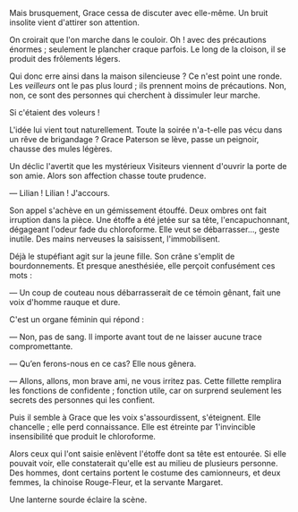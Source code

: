 Mais brusquement, Grace cessa de discuter avec elle-même. Un bruit insolite vient d'attirer son attention.

On croirait que l'on marche dans le couloir. Oh ! avec des précautions énormes ; seulement le plancher craque parfois. Le long de la cloison, il se
produit des frôlements légers.

Qui donc erre ainsi dans la maison silencieuse ? Ce n'est point une ronde.
Les _veilleurs_ ont le pas plus lourd ; ils prennent moins de précautions. Non, non, ce sont des personnes qui cherchent à dissimuler leur marche.

Si c'étaient des voleurs !

L'idée lui vient tout naturellement. Toute la soirée n'a-t-elle pas vécu dans
un rêve de brigandage ? Grace Paterson se lève, passe un peignoir, chausse
des mules légères.

Un déclic l'avertit que les mystérieux Visiteurs viennent d'ouvrir la porte
de son amie. Alors son affection chasse toute prudence.

— Lilian ! Lilian ! J'accours.

Son appel s'achève en un gémissement étouffé. Deux ombres ont fait irruption dans la pièce. Une étoffe a été jetée sur sa tête, l'encapuchonnant, dégageant l'odeur fade du chloroforme. Elle veut se débarrasser..., geste inutile. Des mains nerveuses la saisissent, l'immobilisent.

Déjà le stupéfiant agit sur la jeune fille. Son crâne s'emplit de bourdonnements. Et presque anesthésiée, elle perçoit confusément ces mots :

— Un coup de couteau nous débarrasserait de ce témoin gênant, fait une
voix d'homme rauque et dure.

C'est un organe féminin qui répond :

— Non, pas de sang. ll importe avant tout de ne laisser aucune trace
compromettante.

— Qu’en ferons-nous en ce cas? Elle nous gênera.

— Allons, allons, mon brave ami, ne vous irritez pas. Cette fillette remplira les fonctions de confidente ; fonction utile, car on surprend seulement les secrets des personnes qui les confient.

Puis il semble à Grace que les voix s'assourdissent, s'éteignent. Elle chancelle ; elle perd connaissance. Elle est étreinte par 1'invincible insensibilité que produit le chloroforme.

Alors ceux qui l'ont saisie enlèvent l'étoffe dont sa tête est entourée. Si
elle pouvait voir, elle constaterait qu'elle est au milieu de plusieurs personne. Des hommes, dont certains portent le costume des camionneurs, et deux femmes, la chinoise Rouge-Fleur, et la servante Margaret.

Une lanterne sourde éclaire la scène.
